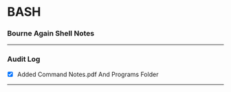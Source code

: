 # BASH
### Bourne Again Shell Notes


---
### Audit Log
* [X] Added Command Notes.pdf And Programs Folder
---
